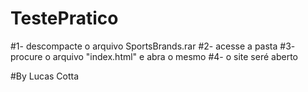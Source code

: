 # TestePratico
#1- descompacte o arquivo SportsBrands.rar
#2- acesse a pasta
#3- procure o arquivo "index.html" e abra o mesmo
#4- o site seré aberto



#By Lucas Cotta

